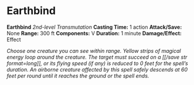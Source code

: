 # Earthbind

**Earthbind**
_2nd-level Transmutation_
**Casting Time:** 1 action
**Attack/Save:** None
**Range:** 300 ft
**Components:** V
**Duration:** 1 minute
**Damage/Effect:** Effect

*Choose one creature you can see within range. Yellow strips of magical energy loop around the creature. The target must succeed on a [[/save str format=long]], or its flying speed (if any) is reduced to 0 feet for the spell’s duration. An airborne creature affected by this spell safely descends at 60 feet per round until it reaches the ground or the spell ends.*